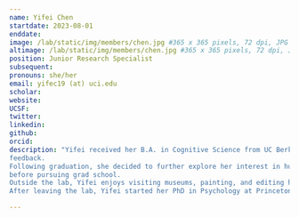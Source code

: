 ```yaml
---
name: Yifei Chen
startdate: 2023-08-01
enddate:
image: /lab/static/img/members/chen.jpg #365 x 365 pixels, 72 dpi, JPG
altimage: /lab/static/img/members/chen.jpg #365 x 365 pixels, 72 dpi, JPG
position: Junior Research Specialist
subsequent:
pronouns: she/her
email: yifec19 (at) uci.edu
scholar:
website:
UCSF:
twitter: 
linkedin: 
github: 
orcid:
description: "Yifei received her B.A. in Cognitive Science from UC Berkeley, where she designed psychophysical experiments to investigate how people adapt and learn with various forms of 
feedback.
Following graduation, she decided to further explore her interest in human decision-making processes, specifically how and why people make certain decisions in different contexts, 
before pursuing grad school.
Outside the lab, Yifei enjoys visiting museums, painting, and editing her cat’s pictures.
After leaving the lab, Yifei started her PhD in Psychology at Princeton University"

---
```

